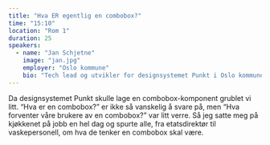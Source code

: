 ```yaml
---
title: "Hva ER egentlig en combobox?"
time: "15:10"
location: "Rom 1"
duration: 25
speakers:
  - name: "Jan Schjetne"
    image: "jan.jpg"
    employer: "Oslo kommune"
    bio: "Tech lead og utvikler for designsystemet Punkt i Oslo kommune. Har jobbet med design og utvikling for internett i ca 25 år. Spesielt opptatt av brukeropplevelse og universell utforming."
---
```


Da designsystemet Punkt skulle lage en combobox-komponent grublet vi litt. “Hva er en combobox?” er ikke så vanskelig å svare på, men “Hva forventer våre brukere av en combobox?” var litt verre. Så jeg satte meg på kjøkkenet på jobb en hel dag og spurte alle, fra etatsdirektør til vaskepersonell, om hva de tenker en combobox skal være.

